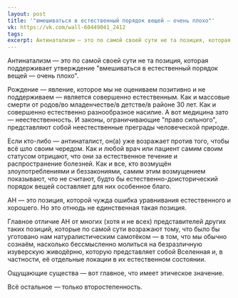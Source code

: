 ```yaml
---
layout: post
title: '"вмешиваться в естественный порядок вещей — очень плохо"'
vk: https://vk.com/wall-60449041_2412
tags: 
excerpt: Антинатализм — это по самой своей сути не та позиция, которая поддерживает утверждение "вмешиваться в естественный порядок вещей — очень плохо".
---
```

Антинатализм — это по самой своей сути не та позиция, которая поддерживает утверждение "вмешиваться в естественный порядок вещей — очень плохо". 

Рождение — явление, которое мы не оцениваем позитивно и не поддерживаем — является совершенно естественным. Как и массовые смерти от родов/во младенчестве/в детстве/в районе 30 лет. Как и совершенно естественно разнообразное насилие. А вот медицина зато — неестественность. И законы, ограничивающие "право сильного", представляют собой неестественные преграды человеческой природе.

Если кто-либо — антинаталист, он(а) уже возражает против того, чтобы всё шло своим чередом. Как и любой врач или пациент самим своим статусом отрицают, что они за естественное течение и распространение болезней. Как и все, кто возмущён злоупотреблениями и беззакониями, самим этим возмущением показывают, что не считают, будто бы естественно-доисторический порядок вещей составляет для них особенное благо.

АН — это позиция, которой чужда ошибка уравнивания естественного и хорошего. Но это отнюдь не единственная такая позиция. 

Главное отличие АН от многих (хотя и не всех) представителей других таких позиций, которые по самой сути возражают тому, что было бы уготовано нам натуралистическим самотёком — в том, что мы обычно сознаём, насколько бессмысленно молиться на безразличную изуверскую живодёрню, которую представляет собой Вселенная и, в частности, её отдельные локации в их естественном состоянии. 

Ощущающие существа — вот главное, что имеет этическое значение.

Всё остальное — только второстепенность.